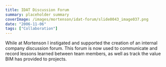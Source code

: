 ```yaml
---
title: IDAT Discussion Forum
summary: placeholder summary
coverImage: /images/mortenson/idat-forum/slide0043_image037.png
date: "2006-11-06"
tags: ["Collaboration"]
---
```


While at Mortenson I instigated and supported the creation of an internal company discussion forum. This forum is now used to communicate and record lessons learned between team members, as well as track the value BIM has provided to projects.
